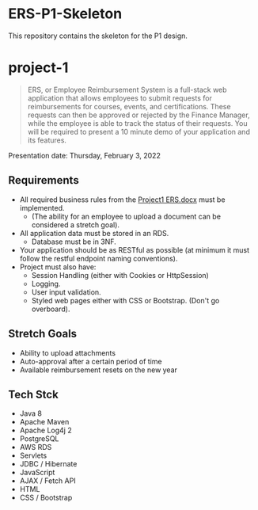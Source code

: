 # ERS-P1-Skeleton
This repository contains the skeleton for the P1 design.

# project-1
> ERS, or Employee Reimbursement System is a full-stack web application that allows employees to submit requests for reimbursements for courses, events, and certifications. These requests can then be approved or rejected by the Finance Manager, while the employee is able to track the status of their requests.
You will be required to present a 10 minute demo of your application and its features.  

Presentation date: Thursday, February 3, 2022

## Requirements
- All required business rules from the [Project1 ERS.docx]() must be implemented.  
  - (The ability for an employee to upload a document can be considered a stretch goal).
- All application data must be stored in an RDS.
  - Database must be in 3NF. 
- Your application should be as RESTful as possible (at minimum it must follow the restful endpoint naming conventions).
- Project must also have:
  - Session Handling (either with Cookies or HttpSession)
  - Logging.
  - User input validation.
  - Styled web pages either with CSS or Bootstrap. (Don't go overboard).

## Stretch Goals
- Ability to upload attachments
- Auto-approval after a certain period of time
- Available reimbursement resets on the new year

## Tech Stck
- Java 8
- Apache Maven
- Apache Log4j 2
- PostgreSQL
- AWS RDS
- Servlets
- JDBC / Hibernate
- JavaScript
- AJAX / Fetch API
- HTML
- CSS / Bootstrap

